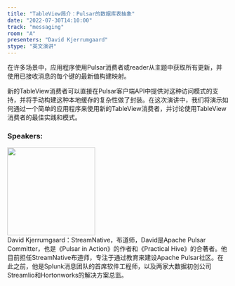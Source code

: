 ```yaml
---
title: "TableView简介：Pulsar的数据库表抽象"
date: "2022-07-30T14:10:00"
track: "messaging"
room: "A"
presenters: "David Kjerrumgaard"
stype: "英文演讲"
---
```

在许多场景中，应用程序使用Pulsar消费者或reader从主题中获取所有更新，并使用已接收消息的每个键的最新值构建映射。

新的TableView消费者可以直接在Pulsar客户端API中提供对这种访问模式的支持，并将手动构建这种本地缓存的复杂性做了封装。在这次演讲中，我们将演示如何通过一个简单的应用程序来使用新的TableView消费者，并讨论使用TableView消费者的最佳实践和模式。
 ### Speakers: 
 <img src="images/speaker/1021.png" width="200" /><br>David Kjerrumgaard：StreamNative，布道师，David是Apache Pulsar Committer，也是《Pulsar in Action》的作者和《Practical Hive》的合著者。他目前担任StreamNative布道师，专注于通过教育来建设Apache Pulsar社区。在此之前，他是Splunk消息团队的首席软件工程师，以及两家大数据初创公司Streamlio和Hortonworks的解决方案总监。

 
